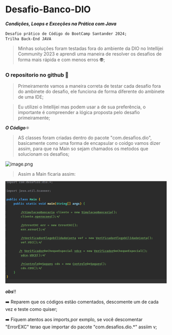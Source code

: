 # Desafio-Banco-DIO


***Condições, Loops e Exceções na Prática com Java***


```
Desafio prático de Código do BootCamp Santander 2024;
Trilha Back-End JAVA 
```


> Minhas soluções foram testadas fora do ambiente da DIO no Intellijei Community 2023 e aprendi uma maneira de resolver os desafios de forma mais rápida e com menos erros 👽;


### O repositorio no github 🎱

> Primeiramente vamos a maneira correta de testar cada desafio fora do ambinete do desafio, ele funciona de forma diferente do ambinete de uma IDE;


> Eu utilizei o Intellijei mas podem usar a de sua preferência, o importante é compreender a lógica proposta pelo desafio primeiramente;


***O Código***⚛️



> AS classes foram criadas dentro do pacote "com.desafios.dio", basicamente como uma forma de encapsular o coidgo vamos dizer assim, para que na Main so sejam chamados os metodos que solucionam os desafios;





![image.png](assets/image.png)


> Assim a Main ficaria assim:

![image.png](assets/main.png)

***obs***‼️

➡️ Reparem que os códigos estão comentados, descomente um de cada vez e teste como quiser;

➡️ Fiquem atentos aos imports,por exmplo, se você descomentar  "ErrorEXC" terao que importar do pacote "com.desafios.dio.*" assiim v;
